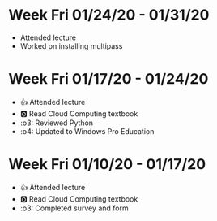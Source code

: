 # Week Fri 01/24/20 - 01/31/20

* Attended lecture
* Worked on installing multipass

# Week Fri 01/17/20 - 01/24/20

* :+1: Attended lecture
* :o2: Read Cloud Computing textbook
* :o3: Reviewed Python
* :o4: Updated to Windows Pro Education

# Week Fri 01/10/20 - 01/17/20

* :+1: Attended lecture
* :o2: Read Cloud Computing textbook
* :o3: Completed survey and form
